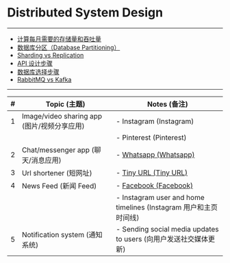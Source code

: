 # Distributed System Design

---

- [计算每月需要的存储量和吞吐量](https://github.com/uwspstar/20-Day-Challenge-List/blob/main/System%20Design/Distributed%20System%20design/%E8%AE%BE%E8%AE%A1%E4%B8%80%E4%B8%AA%E7%B3%BB%E7%BB%9F/%E8%AE%A1%E7%AE%97%E6%AF%8F%E6%9C%88%E9%9C%80%E8%A6%81%E7%9A%84%E5%AD%98%E5%82%A8%E9%87%8F%E5%92%8C%E5%90%9E%E5%90%90%E9%87%8F.md)
- [数据库分区（Database Partitioning）](https://github.com/uwspstar/20-Day-Challenge-List/blob/main/System%20Design/Distributed%20System%20design/%E8%AE%BE%E8%AE%A1%E4%B8%80%E4%B8%AA%E7%B3%BB%E7%BB%9F/%E6%95%B0%E6%8D%AE%E5%BA%93%E5%88%86%E5%8C%BA_Database%20Partitioning.md)
- [Sharding vs Replication](https://github.com/uwspstar/20-Day-Challenge-List/blob/main/System%20Design/Distributed%20System%20design/%E8%AE%BE%E8%AE%A1%E4%B8%80%E4%B8%AA%E7%B3%BB%E7%BB%9F/Sharding%20vs%20Replication.md)
- [API 设计步骤](https://github.com/uwspstar/20-Day-Challenge-List/blob/main/System%20Design/Distributed%20System%20design/%E8%AE%BE%E8%AE%A1%E4%B8%80%E4%B8%AA%E7%B3%BB%E7%BB%9F/API%20%E8%AE%BE%E8%AE%A1%E6%AD%A5%E9%AA%A4.md)
- [数据库选择步骤](https://github.com/uwspstar/20-Day-Challenge-List/blob/main/System%20Design/Distributed%20System%20design/%E8%AE%BE%E8%AE%A1%E4%B8%80%E4%B8%AA%E7%B3%BB%E7%BB%9F/%E6%95%B0%E6%8D%AE%E5%BA%93%E9%80%89%E6%8B%A9%E6%AD%A5%E9%AA%A4.md)
- [RabbitMQ vs Kafka](https://github.com/uwspstar/20-Day-Challenge-List/blob/main/System%20Design/Distributed%20System%20design/%E8%AE%BE%E8%AE%A1%E4%B8%80%E4%B8%AA%E7%B3%BB%E7%BB%9F/RabbitMQ%20vs%20Kafka.md)


---

| #  | Topic (主题)               | Notes (备注)                                     |
|----|----------------------------|-------------------------------------------------|
| 1  | Image/video sharing app (图片/视频分享应用)  | - Instagram (Instagram)                         |
|    |                            | - Pinterest (Pinterest)                         |
| 2  | Chat/messenger app (聊天/消息应用)         | - [Whatsapp (Whatsapp) ](https://github.com/uwspstar/20-Day-Challenge-List/blob/main/System%20Design/Distributed%20System%20design/%E8%AE%BE%E8%AE%A1%E4%B8%80%E4%B8%AA%E7%B3%BB%E7%BB%9F/WhatsApp%20%E7%B3%BB%E7%BB%9F%E8%AE%BE%E8%AE%A1.md)                         |
| 3  | Url shortener (短网址)                    | - [Tiny URL (Tiny URL) ](https://github.com/uwspstar/20-Day-Challenge-List/blob/main/System%20Design/Distributed%20System%20design/%E8%AE%BE%E8%AE%A1%E4%B8%80%E4%B8%AA%E7%B3%BB%E7%BB%9F/Tiny%20URL%20%E7%B3%BB%E7%BB%9F%E8%AE%BE%E8%AE%A1.md)                         |
| 4  | News Feed (新闻 Feed)                   | - [Facebook (Facebook)](https://github.com/uwspstar/20-Day-Challenge-List/blob/main/System%20Design/Distributed%20System%20design/%E8%AE%BE%E8%AE%A1%E4%B8%80%E4%B8%AA%E7%B3%BB%E7%BB%9F/%E8%AE%BE%E8%AE%A1%E4%B8%80%E4%B8%AA%E7%B1%BB%E4%BC%BC%E4%BA%8E%20Facebook%20%E7%9A%84%E7%B3%BB%E7%BB%9F.md)                          |
|    |                            | - Instagram user and home timelines (Instagram 用户和主页时间线) |
| 5  | Notification system (通知系统)             | - Sending social media updates to users (向用户发送社交媒体更新) |

